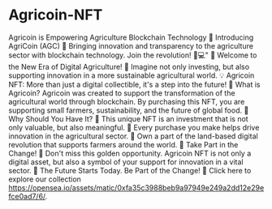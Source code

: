 # Agricoin-NFT
Agricoin is Empowering Agriculture Blockchain Technology 
🌱 Introducing AgriCoin (AGC) 🌟 Bringing innovation and transparency to the agriculture sector with blockchain technology. Join the revolution! 🚜💻"
🌾 Welcome to the New Era of Digital Agriculture! 🌾 Imagine not only investing, but also supporting innovation in a more sustainable agricultural world. 
💡 Agricoin NFT: More than just a digital collectible, it's a step into the future! 
🌱 What is Agricoin? Agricoin was created to support the transformation of the agricultural world through blockchain. By purchasing this NFT, you are supporting small farmers, sustainability, and the future of global food.
💎 Why Should You Have It? 
📌 This unique NFT is an investment that is not only valuable, but also meaningful. 
📌 Every purchase you make helps drive innovation in the agricultural sector. 
📌 Own a part of the land-based digital revolution that supports farmers around the world. 
🚀 Take Part in the Change!
🚀 Don't miss this golden opportunity. Agricoin NFT is not only a digital asset, but also a symbol of your support for innovation in a vital sector. 🌟 The Future Starts Today. Be Part of the Change! 🌟 Click here to explore our collection 
https://opensea.io/assets/matic/0xfa35c3988beb9a97949e249a2dd12e29efce0ad7/6/.
